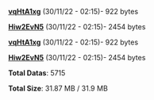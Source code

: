 [**vqHtA1xg**](/data/vqHtA1xg.txt) (30/11/22 - 02:15)- 922 bytes

[**Hiw2EvN5**](/data/Hiw2EvN5.txt) (30/11/22 - 02:15)- 2454 bytes

[**vqHtA1xg**](/data/vqHtA1xg.txt) (30/11/22 - 02:15)- 922 bytes

[**Hiw2EvN5**](/data/Hiw2EvN5.txt) (30/11/22 - 02:15)- 2454 bytes

**Total Datas**: 5715

**Total Size**: 31.87 MB / 31.9 MB